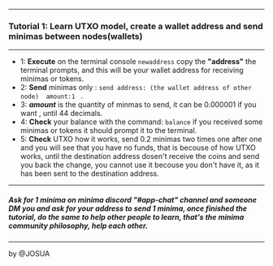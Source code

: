 -----------------------------------------------------------
### **Tutorial 1**: Learn UTXO model, create a wallet address and send minimas between nodes(wallets)
-----------------------------------------------------------
- 1: **Execute** on the terminal console ` newaddress ` copy the **"address"** the terminal prompts, and this will be your wallet address for receiving minimas or tokens.
- 2: **Send** minimas only : `send address: (the wallet address of other node)  amount:1 ` .
- 3: **_amount_**  is the quantity of minmas to send, it can be 0.000001 if you want , until 44 decimals.
- 4: **Check** your balance with the command: ` balance ` if you received some minimas or tokens it should prompt it to the terminal.
- 5: **Check** UTXO how it works, send 0.2 minimas two times one after one and you will see that you have no funds, that is becouse of how UTXO works, until the destination address dosen't receive the coins and send you back the change, you cannot use it becouse you don't have it, as it has been sent to the destination address.
------------------------------------------------------------
##### Ask for 1 minima on minima discord "#app-chat" channel and someone DM you and ask for your address to send 1 minima, once finished the tutorial, do the same to help other people to learn, that's the minima community philosophy, help each other.
------------------------------------------------------------

by @JOSUA
